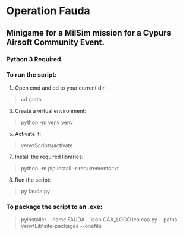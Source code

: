 # Operation Fauda
## Minigame for a MilSim mission for a Cypurs Airsoft Community Event.


### Python 3 Required.
### To run the script:

1) Open cmd and cd to your current dir.
> cd /path

3) Create a virtual environment:
> python -m venv venv
    
5) Activate it:
> venv\Scripts\activate
    
7) Install the required libraries:
> python -m pip install -r requirements.txt
    
8) Run the script:
> py fauda.py
    
### To package the script to an .exe:
> pyinstaller --name FAUDA --icon CAA_LOGO.ico caa.py --paths venv\Lib\site-packages --onefile
